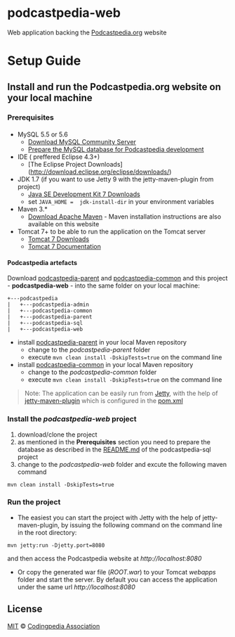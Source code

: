 podcastpedia-web
================

Web application backing the [Podcastpedia.org](http://www.podcastpedia.org) website

Setup Guide
================

## Install and run the Podcastpedia.org website on your local machine

### Prerequisites
#### 
* MySQL 5.5 or 5.6 
  * [Download MySQL Community Server](http://dev.mysql.com/downloads/mysql/)
  * [Prepare the MySQL database for Podcastpedia development](https://github.com/podcastpedia/podcastpedia-sql)
* IDE ( preffered Eclipse 4.3+) 
  * [The Eclipse Project Downloads] (http://download.eclipse.org/eclipse/downloads/)
* JDK 1.7 (if you want to use Jetty 9 with the jetty-maven-plugin from project)
  * [Java SE Development Kit 7 Downloads](http://www.oracle.com/technetwork/java/javase/downloads/jdk7-downloads-1880260.html)
  * set `JAVA_HOME =  jdk-install-dir` in your environment variables
* Maven 3.*
  * [Download Apache Maven](http://maven.apache.org/download.cgi) - Maven installation instructions are also available on this website
* Tomcat 7+ to be able to run the application on the Tomcat server
  *  [Tomcat 7 Downloads](http://tomcat.apache.org/download-70.cgi)
  *  [Tomcat 7 Documentation](http://tomcat.apache.org/tomcat-7.0-doc/index.html)

#### Podcastpedia artefacts
Download [podcastpedia-parent](https://github.com/podcastpedia/podcastpedia-parent) and [podcastpedia-common](https://github.com/podcastpedia/podcastpedia-common) and this project - **podcastpedia-web** - into the same folder on your local machine:
```
+---podcastpedia
|   +---podcastpedia-admin
|   +---podcastpedia-common
|   +---podcastpedia-parent
|   +---podcastpedia-sql
|   +---podcastpedia-web
```
* install [podcastpedia-parent](https://github.com/podcastpedia/podcastpedia-parent) in your local Maven repository
  * change to the _podcastpedia-parent_ folder 
  * execute `mvn clean install -DskipTests=true` on the command line
* install [podcastpedia-common](https://github.com/podcastpedia/podcastpedia-common) in your local Maven repository
  * change to the _podcastpedia-common_ folder 
  * execute `mvn clean install -DskipTests=true` on the command line

> Note: The application can be easily run from [Jetty](http://wiki.eclipse.org/Jetty), with the help of [jetty-maven-plugin](http://wiki.eclipse.org/Jetty/Feature/Jetty_Maven_Plugin) which is configured in the [pom.xml](https://github.com/podcastpedia/podcastpedia-web/blob/master/pom.xml)

### Install the _podcastpedia-web_ project
1. download/clone the project 
2. as mentioned in the **Prerequisites** section you need to prepare the database as described in the [README.md](https://github.com/podcastpedia/podcastpedia-sql) of the podcastpedia-sql project
3. change to the _podcastpedia-web_ folder and excute the following maven command 

```
mvn clean install -DskipTests=true
```

### Run the project
* The easiest you can start the project with Jetty with the help of jetty-maven-plugin, by issuing the following command on the command line in the root directory:

```
mvn jetty:run -Djetty.port=8080
``` 
and then access the Podcastpedia website at _http://localhost:8080_

* Or copy the generated war file (_ROOT.war_) to your Tomcat _webapps_ folder and start the server. By default you can access the application under the same url _http://localhost:8080_

## License

[MIT](https://github.com/podcastpedia/podcastpedia-web/blob/master/LICENSE.txt) &copy; [Codingpedia Association](http://www.codingpedia.org/about-us/)
